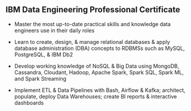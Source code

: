 ## IBM Data Engineering Professional Certificate

- Master the most up-to-date practical skills and knowledge data engineers use in their daily roles

- Learn to create, design, & manage relational databases & apply database administration (DBA) concepts to RDBMSs such as MySQL, PostgreSQL, & IBM Db2 

- Develop working knowledge of NoSQL & Big Data using MongoDB, Cassandra, Cloudant, Hadoop, Apache Spark, Spark SQL, Spark ML, and Spark Streaming 

- Implement ETL & Data Pipelines with Bash, Airflow & Kafka; architect, populate, deploy Data Warehouses; create BI reports & interactive dashboards 
